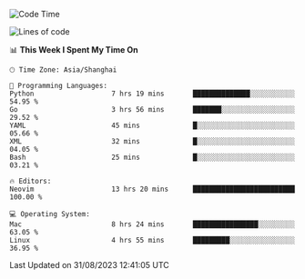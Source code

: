 <!--START_SECTION:waka-->
![Code Time](http://img.shields.io/badge/Code%20Time-1%2C546%20hrs%2027%20mins-blue)

![Lines of code](https://img.shields.io/badge/From%20Hello%20World%20I%27ve%20Written-286.5%20thousand%20lines%20of%20code-blue)

📊 **This Week I Spent My Time On** 

```text
🕑︎ Time Zone: Asia/Shanghai

💬 Programming Languages: 
Python                   7 hrs 19 mins       ██████████████░░░░░░░░░░░   54.95 % 
Go                       3 hrs 56 mins       ███████░░░░░░░░░░░░░░░░░░   29.52 % 
YAML                     45 mins             █░░░░░░░░░░░░░░░░░░░░░░░░   05.66 % 
XML                      32 mins             █░░░░░░░░░░░░░░░░░░░░░░░░   04.05 % 
Bash                     25 mins             █░░░░░░░░░░░░░░░░░░░░░░░░   03.21 % 

🔥 Editors: 
Neovim                   13 hrs 20 mins      █████████████████████████   100.00 % 

💻 Operating System: 
Mac                      8 hrs 24 mins       ████████████████░░░░░░░░░   63.05 % 
Linux                    4 hrs 55 mins       █████████░░░░░░░░░░░░░░░░   36.95 % 
```


 Last Updated on 31/08/2023 12:41:05 UTC
<!--END_SECTION:waka-->

